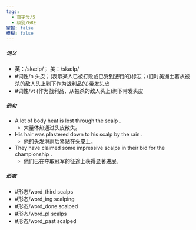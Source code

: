 ```yaml
---
tags:
  - 首字母/S
  - 级别/GRE
掌握: false
模糊: false
---
```

##### 词义
- 英：/skælp/； 美：/skælp/
- #词性/n  头皮；(表示某人已被打败或已受到惩罚的)标志；(旧时美洲土著从被杀的敌人头上剥下作为战利品的)带发头皮
- #词性/vt  (作为战利品，从被杀的敌人头上)剥下带发头皮
##### 例句
- A lot of body heat is lost through the scalp .
	- 大量体热通过头皮散失。
- His hair was plastered down to his scalp by the rain .
	- 他的头发淋雨后紧贴在头皮上。
- They have claimed some impressive scalps in their bid for the championship .
	- 他们已在夺取冠军的征途上获得显著进展。
##### 形态
- #形态/word_third scalps
- #形态/word_ing scalping
- #形态/word_done scalped
- #形态/word_pl scalps
- #形态/word_past scalped
